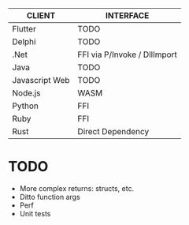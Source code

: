 | CLIENT | INTERFACE |
|---|---|
| Flutter | TODO |
| Delphi | TODO |
| .Net | FFI via P/Invoke / DllImport |
| Java | TODO |
| Javascript Web | TODO |
| Node.js | WASM |
| Python | FFI |
| Ruby | FFI |
| Rust | Direct Dependency |


# TODO
* More complex returns:  structs, etc.
* Ditto function args
* Perf
* Unit tests
